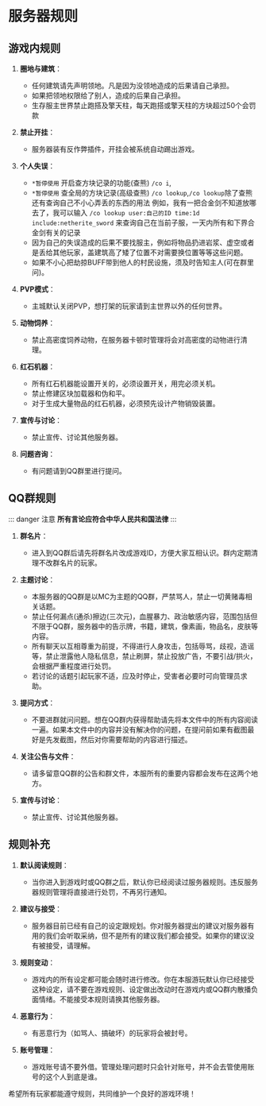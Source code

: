 # 服务器规则

## 游戏内规则
1. **圈地与建筑**：
   - 任何建筑请先声明领地。凡是因为没领地造成的后果请自己承担。
   - 如果把领地权限给了别人，造成的后果自己承担。
   - 生存服主世界禁止跑搭及擎天柱，每天跑搭或擎天柱的方块超过50个会罚款

2. **禁止开挂**：
   - 服务器装有反作弊插件，开挂会被系统自动踢出游戏。

3. **个人失误**：
   - `*暂停使用` 开启查方块记录的功能(查熊) `/co i`,
   - `*暂停使用` 查全局的方块记录(高级查熊) `/co lookup`,`/co lookup`除了查熊还有查询自己不小心弄丢的东西的用法 例如，我有一把合金剑不知道放哪去了，我可以输入
     `/co lookup user:自己的ID time:1d include:netherite_sword` 
来查询自己在当前子服，一天内所有和下界合金剑有关的记录
   - 因为自己的失误造成的后果不要找服主，例如将物品扔进岩浆、虚空或者是丢给其他玩家，盖建筑高了矮了位置不对需要换位置等等这些问题。
   - 如果不小心把劫掠BUFF带到他人的村民设施，须及时告知主人(可在群里问)。

4. **PVP模式**：
   - 主城默认关闭PVP，想打架的玩家请到主世界以外的任何世界。

5. **动物饲养**：
   - 禁止高密度饲养动物，在服务器卡顿时管理将会对高密度的动物进行清理。

6. **红石机器**：
   - 所有红石机器能设置开关的，必须设置开关，用完必须关机。
   - 禁止修建区块加载器和伪和平。
   - 对于生成大量物品的红石机器，必须预先设计产物销毁装置。


7. **宣传与讨论**：
   - 禁止宣传、讨论其他服务器。

8. **问题咨询**：
   - 有问题请到QQ群里进行提问。

## QQ群规则

::: danger 注意
**所有言论应符合中华人民共和国法律**
:::

1. **群名片**：
   - 进入到QQ群后请先将群名片改成游戏ID，方便大家互相认识。群内定期清理不改群名片的玩家。

2. **主题讨论**：
   - 本服务器的QQ群是以MC为主题的QQ群，严禁骂人，禁止一切黄赌毒相关话题。
   - 禁止任何漏点(通杀)擦边(三次元)，血腥暴力、政治敏感内容，范围包括但不限于QQ群，服务器中的告示牌，书籍，建筑，像素画，物品名，皮肤等内容。
   - 所有聊天以互相尊重为前提，不得进行人身攻击，包括辱骂，歧视，造谣等，禁止泄露他人隐私信息，禁止刷屏，禁止投放广告，不要引战/拱火，会根据严重程度进行处罚。
   - 若讨论的话题引起玩家不适，应及时停止，受害者必要时可向管理员求助。

3. **提问方式**：
   - 不要进群就问问题。想在QQ群内获得帮助请先将本文件中的所有内容阅读一遍。如果本文件中的内容并没有解决你的问题，在提问前如果有截图最好是先发截图，然后对你需要帮助的内容进行描述。

4. **关注公告与文件**：
   - 请多留意QQ群的公告和群文件，本服所有的重要内容都会发布在这两个地方。

5. **宣传与讨论**：
   - 禁止宣传、讨论其他服务器。

## 规则补充
1. **默认阅读规则**：
   - 当你进入到游戏时或QQ群之后，默认你已经阅读过服务器规则。违反服务器规则管理将直接进行处罚，不再另行通知。

2. **建议与接受**：
   - 服务器目前已经有自己的设定跟规划。你对服务器提出的建议对服务器有用的我们会听取采纳，但不是所有的建议我们都会接受。如果你的建议没有被接受，请理解。

3. **规则变动**：
   - 游戏内的所有设定都可能会随时进行修改。你在本服游玩默认你已经接受这种设定，请不要在游戏规则、设定做出改动时在游戏内或QQ群内散播负面情绪。不能接受本规则请换其他服务器。

4. **恶意行为**：
   - 有恶意行为（如骂人、搞破坏）的玩家将会被封号。

5. **账号管理**：
   - 游戏账号请不要外借。管理处理问题时只会针对账号，并不会去管使用账号的这个人到底是谁。

希望所有玩家都能遵守规则，共同维护一个良好的游戏环境！